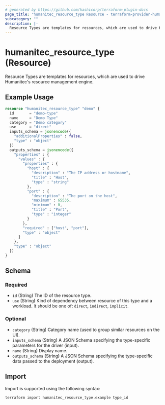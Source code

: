 ```yaml
---
# generated by https://github.com/hashicorp/terraform-plugin-docs
page_title: "humanitec_resource_type Resource - terraform-provider-humanitec"
subcategory: ""
description: |-
  Resource Types are templates for resources, which are used to drive Humanitec's resource management engine.
---
```


# humanitec_resource_type (Resource)

Resource Types are templates for resources, which are used to drive Humanitec's resource management engine.

## Example Usage

```terraform
resource "humanitec_resource_type" "demo" {
  id       = "demo-type"
  name     = "Demo Type"
  category = "Demo category"
  use      = "direct"
  inputs_schema = jsonencode({
    "additionalProperties" : false,
    "type" : "object"
  })
  outputs_schema = jsonencode({
    "properties" : {
      "values" : {
        "properties" : {
          "host" : {
            "description" : "The IP address or hostname",
            "title" : "Host",
            "type" : "string"
          },
          "port" : {
            "description" : "The port on the host",
            "maximum" : 65535,
            "minimum" : 0,
            "title" : "Port",
            "type" : "integer"
          }
        },
        "required" : ["host", "port"],
        "type" : "object"
      }
    },
    "type" : "object"
  })
}
```

<!-- schema generated by tfplugindocs -->
## Schema

### Required

- `id` (String) The ID of the resource type.
- `use` (String) Kind of dependency between resource of this type and a workload. It should be one of: `direct`, `indirect`, `implicit`.

### Optional

- `category` (String) Category name (used to group similar resources on the UI).
- `inputs_schema` (String) A JSON Schema specifying the type-specific parameters for the driver (input).
- `name` (String) Display name.
- `outputs_schema` (String) A JSON Schema specifying the type-specific data passed to the deployment (output).

## Import

Import is supported using the following syntax:

```shell
terraform import humanitec_resource_type.example type_id
```
